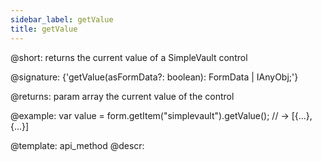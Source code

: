 ```yaml
---
sidebar_label: getValue
title: getValue
---          
```


@short: returns the current value of a SimpleVault control

@signature: {'getValue(asFormData?: boolean): FormData | IAnyObj;'}



@returns:
param   array     the current value of the control

@example:
var value = form.getItem("simplevault").getValue();
// -> [{...}, {...}]




@template: api_method
@descr:


